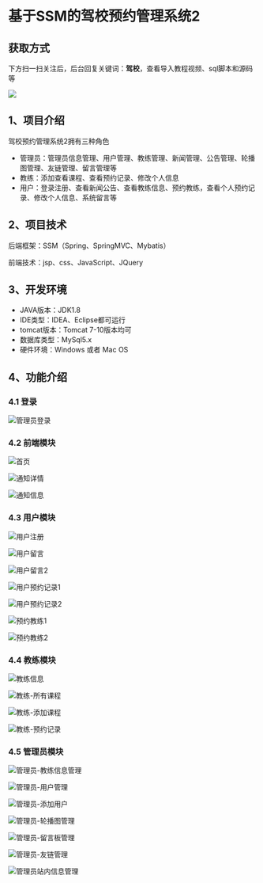 # 基于SSM的驾校预约管理系统2

## 获取方式

下方扫一扫关注后，后台回复关键词：**驾校**，查看导入教程视频、sql脚本和源码等

 ![](https://www.codeshop.fun/Typora-Images/202205281253739.png)

## 1、项目介绍

驾校预约管理系统2拥有三种角色

- 管理员：管理员信息管理、用户管理、教练管理、新闻管理、公告管理、轮播图管理、友链管理、留言管理等
- 教练：添加查看课程、查看预约记录、修改个人信息
- 用户：登录注册、查看新闻公告、查看教练信息、预约教练，查看个人预约记录、修改个人信息、系统留言等


## 2、项目技术

后端框架：SSM（Spring、SpringMVC、Mybatis）

前端技术：jsp、css、JavaScript、JQuery

## 3、开发环境

- JAVA版本：JDK1.8
- IDE类型：IDEA、Eclipse都可运行
- tomcat版本：Tomcat 7-10版本均可
- 数据库类型：MySql5.x
- 硬件环境：Windows 或者 Mac OS


## 4、功能介绍

### 4.1 登录

![管理员登录](https://www.codeshop.fun/Typora-Images/202208052105257.jpg)

### 4.2 前端模块

![首页](https://www.codeshop.fun/Typora-Images/202208052106208.jpg)

![通知详情](https://www.codeshop.fun/Typora-Images/202208052106529.jpg)

![通知信息](https://www.codeshop.fun/Typora-Images/202208052106784.jpg)

### 4.3 用户模块

![用户注册](https://www.codeshop.fun/Typora-Images/202208052106205.jpg)

![用户留言](https://www.codeshop.fun/Typora-Images/202208052106070.jpg)

![用户留言2](https://www.codeshop.fun/Typora-Images/202208052106586.jpg)

![用户预约记录1](https://www.codeshop.fun/Typora-Images/202208052106973.jpg)

![用户预约记录2](https://www.codeshop.fun/Typora-Images/202208052107823.jpg)

![预约教练1](https://www.codeshop.fun/Typora-Images/202208052107128.jpg)

![预约教练2](https://www.codeshop.fun/Typora-Images/202208052107961.jpg)

### 4.4 教练模块

![教练信息](https://www.codeshop.fun/Typora-Images/202208052106475.jpg)

![教练-所有课程](https://www.codeshop.fun/Typora-Images/202208052106100.jpg)

![教练-添加课程](https://www.codeshop.fun/Typora-Images/202208052106805.jpg)

![教练-预约记录](https://www.codeshop.fun/Typora-Images/202208052106570.jpg)

### 4.5 管理员模块

![管理员-教练信息管理](https://www.codeshop.fun/Typora-Images/202208052106100.jpg)

![管理员-用户管理](https://www.codeshop.fun/Typora-Images/202208052106616.jpg)

![管理员-添加用户](https://www.codeshop.fun/Typora-Images/202208052106695.jpg)

![管理员-轮播图管理](https://www.codeshop.fun/Typora-Images/202208052106690.jpg)

![管理员-留言板管理](https://www.codeshop.fun/Typora-Images/202208052106874.jpg)

![管理员-友链管理](https://www.codeshop.fun/Typora-Images/202208052106995.jpg)

![管理员站内信息管理](https://www.codeshop.fun/Typora-Images/202208052106448.jpg)

